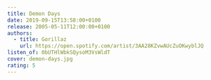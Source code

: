 ```yaml
---
title: Demon Days
date: 2019-09-15T13:58:00+0100
release: 2005-05-11T12:00:00+0100
authors:
  - title: Gorillaz
    url: https://open.spotify.com/artist/3AA28KZvwAUcZuOKwyblJQ
listen_of: 0bUTHlWbkSQysoM3VsWldT
cover: demon-days.jpg
rating: 5
---
```

